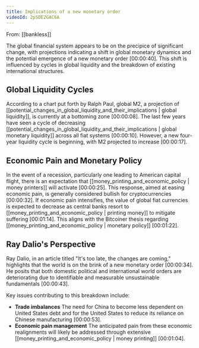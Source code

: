 ```yaml
---
title: Implications of a new monetary order
videoId: 2pSDE2GAC6A
---
```


From: [[bankless]] <br/> 

The global financial system appears to be on the precipice of significant change, with projections indicating a shift in global monetary dynamics and the potential emergence of a new monetary order <a class="yt-timestamp" data-t="00:00:40">[00:00:40]</a>. This shift is influenced by cycles in global liquidity and the breakdown of existing international structures.

## Global Liquidity Cycles

According to a chart put forth by Ralph Paul, global M2, a projection of [[potential_changes_in_global_liquidity_and_their_implications | global liquidity]], is currently at a bottoming zone <a class="yt-timestamp" data-t="00:00:08">[00:00:08]</a>. The last few years have seen a cycle of decreasing [[potential_changes_in_global_liquidity_and_their_implications | global monetary liquidity]] across all fiat systems <a class="yt-timestamp" data-t="00:00:10">[00:00:10]</a>. However, a new four-year liquidity cycle is beginning, with M2 projected to increase <a class="yt-timestamp" data-t="00:00:17">[00:00:17]</a>.

## Economic Pain and Monetary Policy

In the event of a recession, particularly one leading to American capital flight, there is an expectation that [[money_printing_and_economic_policy | money printers]] will activate <a class="yt-timestamp" data-t="00:00:25">[00:00:25]</a>. This response, aimed at easing economic pain, is generally considered bullish for cryptocurrencies <a class="yt-timestamp" data-t="00:00:32">[00:00:32]</a>. If economic pain intensifies, the value of global fiat currencies is expected to decrease as central banks resort to [[money_printing_and_economic_policy | printing money]] to mitigate suffering <a class="yt-timestamp" data-t="00:01:14">[00:01:14]</a>. This aligns with the Bitcoiner thesis regarding [[money_printing_and_economic_policy | monetary policy]] <a class="yt-timestamp" data-t="00:01:22">[00:01:22]</a>.

## Ray Dalio's Perspective

Ray Dalio, in an article titled "It's too late, the changes are coming," highlights that the world is on the brink of a new monetary order <a class="yt-timestamp" data-t="00:00:34">[00:00:34]</a>. He posits that both domestic political and international world orders are deteriorating due to identifiable and measurable unsustainable fundamentals <a class="yt-timestamp" data-t="00:00:43">[00:00:43]</a>.

Key issues contributing to this breakdown include:
*   **Trade imbalances** The need for China to become less dependent on United States debt and for the United States to reduce its reliance on Chinese manufacturing <a class="yt-timestamp" data-t="00:00:53">[00:00:53]</a>.
*   **Economic pain management** The anticipated pain from these economic realignments will likely be addressed through extensive [[money_printing_and_economic_policy | money printing]] <a class="yt-timestamp" data-t="00:01:04">[00:01:04]</a>.